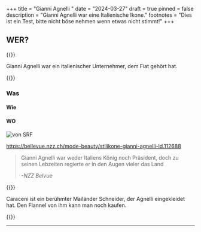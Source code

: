 +++
title = "Gianni Agnelli "
date = "2024-03-27"
draft = true
pinned = false
description = "Gianni Agnelli war eine Italienische Ikone."
footnotes = "Dies ist ein Test, bitte nicht böse nehmen wenn etwas nicht stimmt!"
+++
## WER?

{{<lead>}}

Gianni Agnelli war ein italienischer Unternehmer, dem Fiat gehört hat.

{{</lead>}}

### Was

#### Wie

#### WO

![von SRF](https://www.srf.ch/static/cms/images/960w/-srf-4/international/2021/03-2021/677979.agnelli.jpg-.jpg "Agnelli")

https://bellevue.nzz.ch/mode-beauty/stilikone-gianni-agnelli-ld.112688

> Gianni Agnelli war weder Italiens König noch Präsident, doch zu seinen Lebzeiten regierte er in den Augen vieler das Land
>
> *\-NZZ Belvue*

{{<box>}}

Caraceni ist ein berühmter Mailänder Schneider, der Agnelli eingekleidet hat. Den Flannel von ihm kann man noch kaufen.

{{</box>}}

- - -